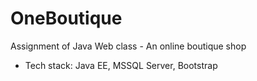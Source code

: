 # OneBoutique
Assignment of Java Web class - An online boutique shop

- Tech stack: Java EE, MSSQL Server, Bootstrap
